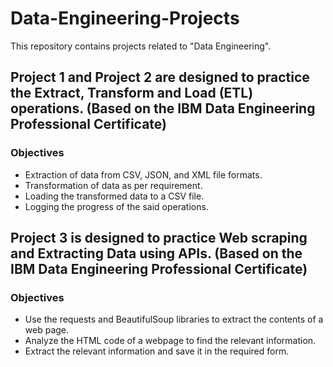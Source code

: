 # Data-Engineering-Projects
This repository contains projects related to "Data Engineering".

## Project 1 and Project 2 are designed to practice the Extract, Transform and Load (ETL) operations. (Based on the IBM Data Engineering Professional Certificate)

### Objectives
* Extraction of data from CSV, JSON, and XML file formats.
* Transformation of data as per requirement.
* Loading the transformed data to a CSV file.
* Logging the progress of the said operations.

## Project 3 is designed to practice Web scraping and Extracting Data using APIs. (Based on the IBM Data Engineering Professional Certificate)

### Objectives
* Use the requests and BeautifulSoup libraries to extract the contents of a web page.
* Analyze the HTML code of a webpage to find the relevant information.
* Extract the relevant information and save it in the required form.
